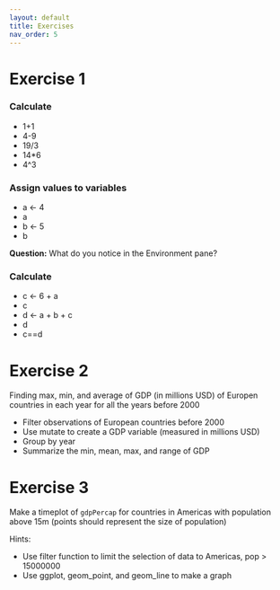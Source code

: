 ```yaml
---
layout: default
title: Exercises
nav_order: 5
---
```


# Exercise 1

### Calculate

- 1+1
- 4-9
- 19/3
- 14*6
- 4^3

### Assign values to variables
- a <- 4
- a     
- b <- 5
- b

**Question:** What do you notice in the Environment pane?

### Calculate
- c <- 6 + a
- c
- d <- a + b + c
- d
- c==d

# Exercise 2
Finding max, min, and average of GDP (in millions USD) of Europen countries in each year for all the years before 2000

- Filter observations of European countries before 2000
- Use mutate to create a GDP variable (measured in millions USD)
- Group by year
- Summarize the min, mean, max, and range of GDP


# Exercise 3

Make a timeplot of `gdpPercap` for countries in Americas with population above 15m (points should represent the size of population)

Hints:

- Use filter function to limit the selection of data to Americas, pop > 15000000
- Use ggplot, geom_point, and geom_line to make a graph

